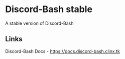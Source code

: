 # Discord-Bash stable
A stable version of Discord-Bash

## Links
Discord-Bash Docs - https://docs.discord-bash.clinx.tk